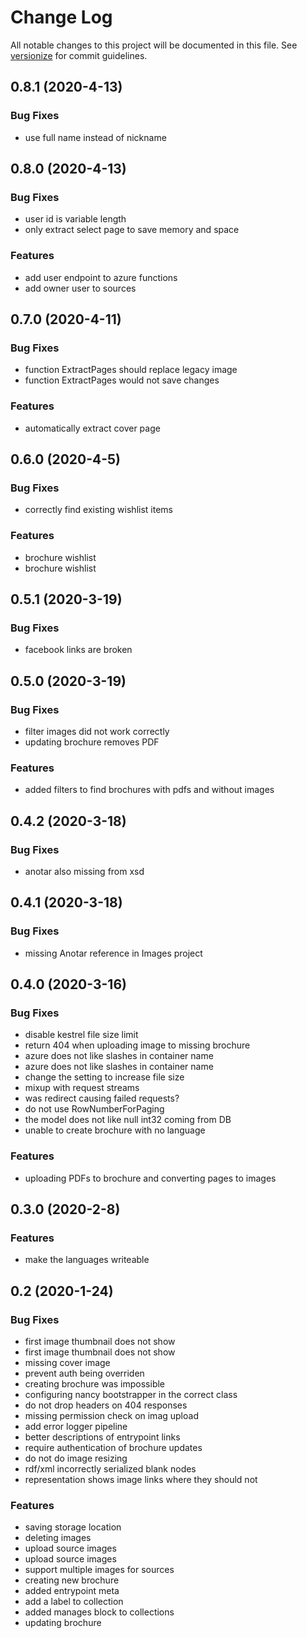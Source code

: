 # Change Log

All notable changes to this project will be documented in this file. See [versionize](https://github.com/saintedlama/versionize) for commit guidelines.

<a name="0.8.1"></a>
## 0.8.1 (2020-4-13)

### Bug Fixes

* use full name instead of nickname

## 0.8.0 (2020-4-13)

### Bug Fixes

* user id is variable length
* only extract select page to save memory and space

### Features

* add user endpoint to azure functions
* add owner user to sources

## 0.7.0 (2020-4-11)

### Bug Fixes

* function ExtractPages should replace legacy image
* function ExtractPages would not save changes

### Features

* automatically extract cover page

## 0.6.0 (2020-4-5)

### Bug Fixes

* correctly find existing wishlist items

### Features

* brochure wishlist
* brochure wishlist

## 0.5.1 (2020-3-19)

### Bug Fixes

* facebook links are broken

## 0.5.0 (2020-3-19)

### Bug Fixes

* filter images did not work correctly
* updating brochure removes PDF

### Features

* added filters to find brochures with pdfs and without images

## 0.4.2 (2020-3-18)

### Bug Fixes

* anotar also missing from xsd

## 0.4.1 (2020-3-18)

### Bug Fixes

* missing Anotar reference in Images project

## 0.4.0 (2020-3-16)

### Bug Fixes

* disable kestrel file size limit
* return 404 when uploading image to missing brochure
* azure does not like slashes in container name
* azure does not like slashes in container name
* change the setting to increase file size
* mixup with request streams
* was redirect causing failed requests?
* do not use RowNumberForPaging
* the model does not like null int32 coming from DB
* unable to create brochure with no language

### Features

* uploading PDFs to brochure and converting pages to images

## 0.3.0 (2020-2-8)

### Features

* make the languages writeable

## 0.2 (2020-1-24)

### Bug Fixes

* first image thumbnail does not show
* first image thumbnail does not show
* missing cover image
* prevent auth being overriden
* creating brochure was impossible
* configuring nancy bootstrapper in the correct class
* do not drop headers on 404 responses
* missing permission check on imag upload
* add error logger pipeline
* better descriptions of entrypoint links
* require authentication of brochure updates
* do not do image resizing
* rdf/xml incorrectly serialized blank nodes
* representation shows image links where they should not

### Features

* saving storage location
* deleting images
* upload source images
* upload source images
* support multiple images for sources
* creating new brochure
* added entrypoint meta
* add a label to collection
* added manages block to collections
* updating brochure

